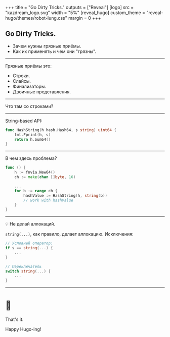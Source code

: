 +++
title = "Go Dirty Tricks."
outputs = ["Reveal"]
[logo]
src = "kazdream_logo.svg"
width = "5%"
[reveal_hugo]
custom_theme = "reveal-hugo/themes/robot-lung.css"
margin = 0
+++

## Go Dirty Tricks.

- Зачем нужны грязные приёмы.
- Как их применять и чем они "грязны".

---

Грязные приёмы это:

- Строки.
- Слайсы.
- Финализаторы.
- Двоичные представления.

---

Что там со строками?

---

String-based API:

```go
func HashString(h hash.Hash64, s string) uint64 {
	fmt.Fprint(h, s)
	return h.Sum64()
}
```

---

В чем здесь проблема?

```go
func () {
	h := fnv1a.New64()
	ch := make(chan []byte, 16)

	...
	for b := range ch {
		hashValue := HashString(h, string(b))
		// work with hashValue
	}
}
```

---

💡  Не делай аллокаций.

`string(...)`, как правило, делает аллокацию.
Исключения:

```go
// Условный оператор:
if s == string(...) {
	...
}

// Переключатель
switch string(...) {
	...
}
```

---

# 🤗

That's it.

Happy Hugo-ing!
